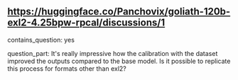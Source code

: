 ## https://huggingface.co/Panchovix/goliath-120b-exl2-4.25bpw-rpcal/discussions/1

contains_question: yes

question_part: It's really impressive how the calibration with the dataset improved the outputs compared to the base model. Is it possible to replicate this process for formats other than exl2?